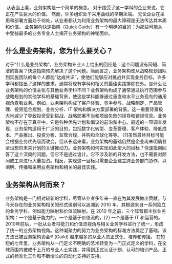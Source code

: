 ​      从表面上看，业务架构是一个简单的概念。 对于接受了这一学科的企业来说，它正在产生巨大的价值。 然而，许多组织处于采用曲线的早期末端。 无论企业在采用和部署方面处于何处，从业者都认为利用业务架构的最大障碍是无法传达其本质和价值。 业务架构快速指南（Quick Guide）有一个明确的目的：为那些可能从中受益最多的业务专业人士揭开业务架构的神秘面纱。

## 什么是业务架构，您为什么要关心？

​       对于“什么是业务架构”，业务架构专业人士给出的回应是：这个问题没有简短、简洁的答案？快速指南预先解决了这个问题。简而言之，业务架构使从战略规划团队到实施团队的每个人都能“达成共识”，使他们能够应对挑战并实现业务目标。
​       许多学科都提出了这样的要求，通常将现有学科和相关的最佳实践排除在外。是什么让业务架构的价值主张与其他业务学科不同？业务架构构成了通常通过执行范围参与战略规划的其他学科的基础背景，使这些学科能够通过垂直和水平业务孤岛的通用视角查看业务。例如，业务架构构成了客户体验、竞争参与、战略制定、产品管理、投资组合规划、业务分析、IT 架构和解决方案部署的背景。这一重要背景极大地减少了导致投资受到挑战、战略部署不当和项目失败的误导和错误信息。
​       业务架构不存在于真空中。它是各种优先计划和倡议的前沿和中心。最近的一项调查发现，业务架构适用于广泛的目的，包括数字化转型、变革管理、客户体验、降低成本、产品推出、投资分析、监管合规、并购和全球化等等。 [1]虽然最终目标可能会根据业务优先级而改变，但从长远来看，业务架构的基础仍然是企业尚未明确甚至设想的未来计划的关键推动力。
​        业务架构如何实现如此宏大的目标？快速指南回答了这个深奥的问题，但它不是通过诡计。它不涉及新的开发方法，也不需要对顾问或工具进行大量投资。相反，实现这一目标只需要企业建立跨业务部门协作，以阐明、传播和采用业务架构和相关的最佳实践。

## 业务架构从何而来？
​      业务架构是一门相对较新的学科，尽管从业者多年来一直在为其发展做出贡献。与今天存在的业务架构相关的形式级别可以追溯到 2010 年，其根源来自一系列独立的业务学科，例如能力映射和价值流映射。在 2010 年之前，三个阵营都主张业务架构：一个是基于能力的，一个是基于价值流的，[2] 一个是基于 IT 和运营的。 2010年前后，一批从业者将能力和价值流视角与相关业务学科进行了统一，形成了统一的业务架构视角。这种凝聚力的努力为业务架构的标准方法奠定了基础，该方法已被业务架构协会® (Guild) 越来越多的从业人员正式化、培养和传播。
​        在短短的七年里，业务架构从一门定义不明确的艺术转变为一门正式定义的学科，在全球范围内被成千上万的专业人士实践，并得到正式认证计划、认可的培训产品、正式的标准化工作和不断增长的自动化支持的支持。